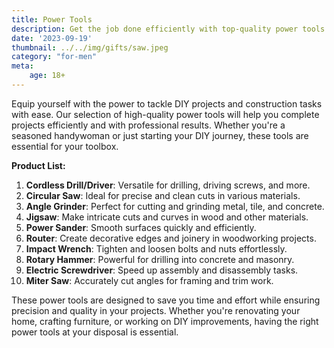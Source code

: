 ```yaml
---
title: Power Tools
description: Get the job done efficiently with top-quality power tools for your DIY and construction needs.
date: '2023-09-19'
thumbnail: ../../img/gifts/saw.jpeg
category: "for-men"
meta:
    age: 18+
---
```

Equip yourself with the power to tackle DIY projects and construction tasks with ease. Our selection of high-quality power tools will help you complete projects efficiently and with professional results. Whether you're a seasoned handywoman or just starting your DIY journey, these tools are essential for your toolbox.

**Product List:**
1. **Cordless Drill/Driver**: Versatile for drilling, driving screws, and more.
2. **Circular Saw**: Ideal for precise and clean cuts in various materials.
3. **Angle Grinder**: Perfect for cutting and grinding metal, tile, and concrete.
4. **Jigsaw**: Make intricate cuts and curves in wood and other materials.
5. **Power Sander**: Smooth surfaces quickly and efficiently.
6. **Router**: Create decorative edges and joinery in woodworking projects.
7. **Impact Wrench**: Tighten and loosen bolts and nuts effortlessly.
8. **Rotary Hammer**: Powerful for drilling into concrete and masonry.
9. **Electric Screwdriver**: Speed up assembly and disassembly tasks.
10. **Miter Saw**: Accurately cut angles for framing and trim work.

These power tools are designed to save you time and effort while ensuring precision and quality in your projects. Whether you're renovating your home, crafting furniture, or working on DIY improvements, having the right power tools at your disposal is essential.
